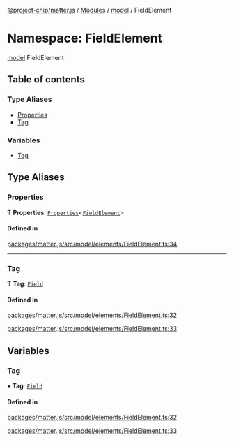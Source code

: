 [@project-chip/matter.js](../README.md) / [Modules](../modules.md) / [model](model.md) / FieldElement

# Namespace: FieldElement

[model](model.md).FieldElement

## Table of contents

### Type Aliases

- [Properties](model.FieldElement.md#properties)
- [Tag](model.FieldElement.md#tag)

### Variables

- [Tag](model.FieldElement.md#tag-1)

## Type Aliases

### Properties

Ƭ **Properties**: [`Properties`](model.BaseElement.md#properties)\<[`FieldElement`](../interfaces/model.FieldElement-1.md)\>

#### Defined in

[packages/matter.js/src/model/elements/FieldElement.ts:34](https://github.com/project-chip/matter.js/blob/904d0c9b952b91f28a21803759c5e5c66ee4d272/packages/matter.js/src/model/elements/FieldElement.ts#L34)

___

### Tag

Ƭ **Tag**: [`Field`](../enums/model.ElementTag.md#field)

#### Defined in

[packages/matter.js/src/model/elements/FieldElement.ts:32](https://github.com/project-chip/matter.js/blob/904d0c9b952b91f28a21803759c5e5c66ee4d272/packages/matter.js/src/model/elements/FieldElement.ts#L32)

[packages/matter.js/src/model/elements/FieldElement.ts:33](https://github.com/project-chip/matter.js/blob/904d0c9b952b91f28a21803759c5e5c66ee4d272/packages/matter.js/src/model/elements/FieldElement.ts#L33)

## Variables

### Tag

• **Tag**: [`Field`](../enums/model.ElementTag.md#field)

#### Defined in

[packages/matter.js/src/model/elements/FieldElement.ts:32](https://github.com/project-chip/matter.js/blob/904d0c9b952b91f28a21803759c5e5c66ee4d272/packages/matter.js/src/model/elements/FieldElement.ts#L32)

[packages/matter.js/src/model/elements/FieldElement.ts:33](https://github.com/project-chip/matter.js/blob/904d0c9b952b91f28a21803759c5e5c66ee4d272/packages/matter.js/src/model/elements/FieldElement.ts#L33)
